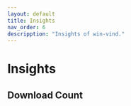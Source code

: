 ```yaml
---
layout: default
title: Insights  
nav_order: 6  
descripption: "Insights of win-vind."  
---  
```


# Insights  

## Download Count  

<canvas id="myChart"></canvas>  

<br>

<script src="https://cdnjs.cloudflare.com/ajax/libs/Chart.js/2.9.4/Chart.min.js"></script>  

<br>    

<script>  
var ctx = document.getElementById("myLineChart");
var myLineChart = new Chart(ctx, {
    type: 'line',
    data: {
      labels: ['8月1日', '8月2日', '8月3日', '8月4日', '8月5日', '8月6日', '8月7日'],
      datasets: [
        {
          label: '最高気温(度）',
          data: [35, 34, 37, 35, 34, 35, 34, 25],
          borderColor: "rgba(255,0,0,1)",
          backgroundColor: "rgba(0,0,0,0)"
        },
        {
          label: '最低気温(度）',
          data: [25, 27, 27, 25, 26, 27, 25, 21],
          borderColor: "rgba(0,0,255,1)",
          backgroundColor: "rgba(0,0,0,0)"
        }
      ],
    },
    options: {
      title: {
        display: true,
        text: '気温（8月1日~8月7日）'
      },
      scales: {
        yAxes: [{
          ticks: {
            suggestedMax: 40,
            suggestedMin: 0,
            stepSize: 10,
            callback: function(value, index, values){
              return  value +  '度'
            }
          }
        }]
      },
    }
  });
</script>

